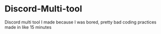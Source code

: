 # Discord-Multi-tool
Discord multi tool I made because I was bored, pretty bad coding practices made in like 15 minutes
